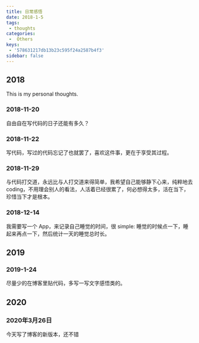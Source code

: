 ```yaml
---
title: 日常感悟
date: 2018-1-5
tags:
 - thoughts
categories:
 -  Others
keys:
 - '578631217db13b23c595f24a2587b4f3'
sidebar: false
---
```


## 2018

This is my personal thoughts.

### 2018-11-20

自由自在写代码的日子还能有多久？

### 2018-11-22

写代码，写过的代码忘记了也就罢了，喜欢这件事，更在于享受其过程。

### 2018-11-29

与代码打交道，永远比与人打交道来得简单，我希望自己能够静下心来，纯粹地去coding，不用理会别人的看法，人活着已经很累了，何必想得太多，活在当下，珍惜当下才是根本。

### 2018-12-14

我需要写一个 App，来记录自己睡觉的时间，很 simple: 睡觉的时候点一下，睡起来再点一下，然后统计一天的睡觉总时长。

## 2019

### 2019-1-24

尽量少的在博客里贴代码，多写一写文字感悟类的。

## 2020

### 2020年3月26日

今天写了博客的新版本，还不错